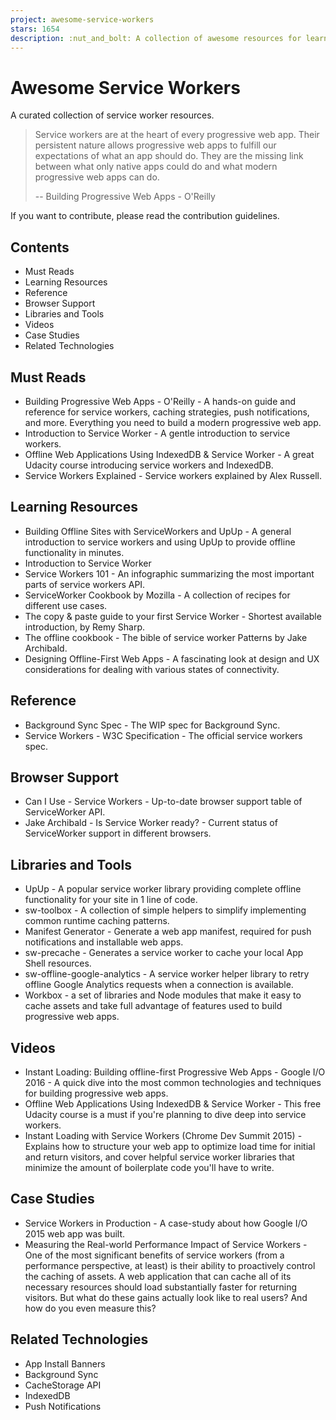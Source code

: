 ```yaml
---
project: awesome-service-workers
stars: 1654
description: :nut_and_bolt: A collection of awesome resources for learning Service Workers
---
```


Awesome Service Workers
=======================

A curated collection of service worker resources.

> Service workers are at the heart of every progressive web app. Their persistent nature allows progressive web apps to fulfill our expectations of what an app should do. They are the missing link between what only native apps could do and what modern progressive web apps can do.
> 
> \-- Building Progressive Web Apps - O'Reilly

If you want to contribute, please read the contribution guidelines.

Contents
--------

-   Must Reads
-   Learning Resources
-   Reference
-   Browser Support
-   Libraries and Tools
-   Videos
-   Case Studies
-   Related Technologies

Must Reads
----------

-   Building Progressive Web Apps - O'Reilly - A hands-on guide and reference for service workers, caching strategies, push notifications, and more. Everything you need to build a modern progressive web app.
-   Introduction to Service Worker - A gentle introduction to service workers.
-   Offline Web Applications Using IndexedDB & Service Worker - A great Udacity course introducing service workers and IndexedDB.
-   Service Workers Explained - Service workers explained by Alex Russell.

Learning Resources
------------------

-   Building Offline Sites with ServiceWorkers and UpUp - A general introduction to service workers and using UpUp to provide offline functionality in minutes.
-   Introduction to Service Worker
-   Service Workers 101 - An infographic summarizing the most important parts of service workers API.
-   ServiceWorker Cookbook by Mozilla - A collection of recipes for different use cases.
-   The copy & paste guide to your first Service Worker - Shortest available introduction, by Remy Sharp.
-   The offline cookbook - The bible of service worker Patterns by Jake Archibald.
-   Designing Offline-First Web Apps - A fascinating look at design and UX considerations for dealing with various states of connectivity.

Reference
---------

-   Background Sync Spec - The WIP spec for Background Sync.
-   Service Workers - W3C Specification - The official service workers spec.

Browser Support
---------------

-   Can I Use - Service Workers - Up-to-date browser support table of ServiceWorker API.
-   Jake Archibald - Is Service Worker ready? - Current status of ServiceWorker support in different browsers.

Libraries and Tools
-------------------

-   UpUp - A popular service worker library providing complete offline functionality for your site in 1 line of code.
-   sw-toolbox - A collection of simple helpers to simplify implementing common runtime caching patterns.
-   Manifest Generator - Generate a web app manifest, required for push notifications and installable web apps.
-   sw-precache - Generates a service worker to cache your local App Shell resources.
-   sw-offline-google-analytics - A service worker helper library to retry offline Google Analytics requests when a connection is available.
-   Workbox - a set of libraries and Node modules that make it easy to cache assets and take full advantage of features used to build progressive web apps.

Videos
------

-   Instant Loading: Building offline-first Progressive Web Apps - Google I/O 2016 - A quick dive into the most common technologies and techniques for building progressive web apps.
-   Offline Web Applications Using IndexedDB & Service Worker - This free Udacity course is a must if you're planning to dive deep into service workers.
-   Instant Loading with Service Workers (Chrome Dev Summit 2015) - Explains how to structure your web app to optimize load time for initial and return visitors, and cover helpful service worker libraries that minimize the amount of boilerplate code you'll have to write.

Case Studies
------------

-   Service Workers in Production - A case-study about how Google I/O 2015 web app was built.
-   Measuring the Real-world Performance Impact of Service Workers - One of the most significant benefits of service workers (from a performance perspective, at least) is their ability to proactively control the caching of assets. A web application that can cache all of its necessary resources should load substantially faster for returning visitors. But what do these gains actually look like to real users? And how do you even measure this?

Related Technologies
--------------------

-   App Install Banners
-   Background Sync
-   CacheStorage API
-   IndexedDB
-   Push Notifications
